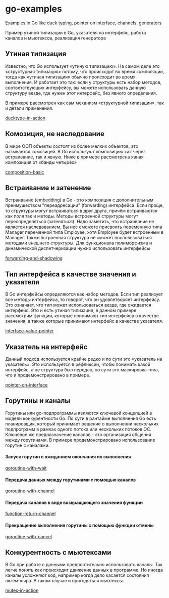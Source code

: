 # go-examples
Examples in Go like duck typing, pointer on interface, channels, generators

Пример утиной типизации в Go, указателя на интерфейс, работа каналов и мьютексов, реализация генератора

## Утиная типизация
Известно, что Go использует «утиную типизацию». На самом деле это «структурная типизация» потому, что происходит во время компиляции, тогда как «утиная типизация» обычно происходит во время выполнения. И работает это так: если у структуры есть набор методов, соответствующих интерфейсу, вы можете использовать данную структуру везде, где нужен этот интерфейс, без явного определения.

В примере рассмотрен как сам механизм «структурной типизации», так и детали применения.

[ducktype-in-action](https://github.com/a-projects/go-examples/tree/main/ducktype-in-action)

## Комозиция, не наследование
В мире ООП объекты состоят из более мелких объектов, это называется комозицей. В Go используют композицию как через встраивание, так и явную. Ниже в примере рассмотрена явная композиция от «банды четырёх»

[composition-basic](https://github.com/a-projects/go-examples/tree/main/composition-basic)

## Встраивание и затенение
Встраивание (embedding) в Go - это композиция с дополнительным преимуществом "переадресации" (forwarding) интерфейса. Если проще, то структуры могут встраиваться в друг друга, причём встраиваются как поля так и методы. Методы встроенной структуры могут переопределяться (затеняться).
Надо заметить, что встраивание не является наследованием, Вы нес сможете присвоить переменную типа Manager переменной типа Employee, хотя
Employee будет встроенным в Manager. Также встроенная структура не сможет воспользоваться методами внешнего структуры. Для функционала полиморфизма и динамической диспетчеризации нужно использовать интерфейсы

[forwarding-and-shadowing](https://github.com/a-projects/go-examples/tree/main/forwarding-and-shadowing)

## Тип интерфейса в качестве значения и указателя
В Go интерфейсы определяются как набор методов. Если тип реализует все методы интерфейса, то говорят, что он удовлетворяет интерфейсу. Это означает, что тип может использоваться везде, где ожидается интерфейс. Это и есть утиная типизация, в данном примере рассмотрим функции, которые принимают тип интерфейса в качестве значения, а также которые принимают интерфейс в качестве указателя.

[interface-value-pointer](https://github.com/a-projects/go-examples/tree/main/interface-value-pointer)

## Указатель на интерфейс
Данный подход используется крайне редко и по сути это «указатель на указатель». Это используется в рефликсии, чтобы понимать какой интерфейс, а не структура был передан, по сути это маскировка типа, что и продемонстрировано в примере.

[pointer-on-interface](https://github.com/a-projects/go-examples/tree/main/pointer-on-interface)

## Горутины и каналы
Горутины или go-подпрограммы являются ключевой концепцией в модели конкурентности Go. По сути в рантайме выполнения Go есть планировщик, который принимает решение о выполнении нескольких подпрограмм в рамках одного потока или нескольких потоков ОС. Ключевое же предназначение каналов - это организация общения между горутинами. В примере продемонстрировано использование горутин с каналами.

#### Запуск горутин с ожиданием окончания их выполнения

[goroutine-with-wait](https://github.com/a-projects/go-examples/tree/main/goroutine-with-wait)

#### Передача данных между горутинами с помощью каналов

[goroutine-with-channel](https://github.com/a-projects/go-examples/tree/main/goroutine-with-channel)

#### Передача каналов в виде возвращающего значения функции

[function-return-channel](https://github.com/a-projects/go-examples/tree/main/function-return-channel)

#### Прекращение выполнения горутины с помощью функции отмены

[goroutine-with-cancel](https://github.com/a-projects/go-examples/tree/main/goroutine-with-cancel)

## Конкурентность с мьютексами
В Go при работе с данными предпочтительно использовать каналы. Так легче понять как происходит движение данных в программе. Но иногда каналы усложняют код, например когда дело касается состояния экземпляра. В таком случае и пригодяться мьютексы.

[mutex-in-action](https://github.com/a-projects/go-examples/tree/main/mutex-in-action)
